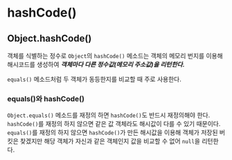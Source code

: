 # hashCode()

## Object.hashCode()

객체를 식별하는 정수로 `Object`의 `hashCode()` 메소드는 객체의 메모리 번지를 이용해 해시코드를 생성하여 **_객체마다 다른 정수값(메모리 주소값)을 리턴한다._**

`equals()` 메소드처럼 두 객체가 동등한지를 비교할 때 주로 사용한다.

### equals()와 hashCode()

`Object.equals()` 메소드를 재정의 하면 `hashCode()`도 반드시 재정의해야 한다. `hashCode()`를 재정의 하지 않으면 같은 값 객체라도 해시값이 다를 수 있기 때문이다. `equals()`를 재정의 하지 않으면 `hashCode()`가 만든 해시값을 이용해 객체가 저장된 버킷은 찾겠지만 해당 객체가 자신과 같은 객체인지 값을 비교할 수 없어 `null`을 리턴한다.
